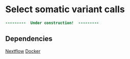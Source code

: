 # Select somatic variant calls

```diff
---------  Under construction!  ---------
```

## Dependencies 
[Nextflow](https://www.nextflow.io/)
[Docker](https://www.docker.com/)
